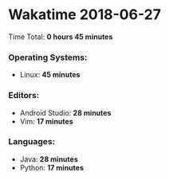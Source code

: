 # Wakatime 2018-06-27

Time Total: **0 hours 45 minutes**

### Operating Systems:
- Linux: **45 minutes** 

### Editors:
- Android Studio: **28 minutes** 
- Vim: **17 minutes** 

### Languages:
- Java: **28 minutes** 
- Python: **17 minutes** 

